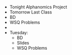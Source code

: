 - Tonight Alphanomics Project
- Tomorrow Last Class
- BD
- WSQ Problems
- 
- Tuesday:
    - BD
    - Slides
    - WSQ Problems
